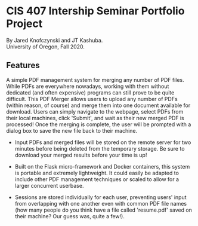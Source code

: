 # CIS 407 Intership Seminar Portfolio Project

By Jared Knofczynski and JT Kashuba.  
University of Oregon, Fall 2020.

## Features

A simple PDF management system for merging any number of PDF files. While PDFs are everywhere nowadays, working with them without dedicated (and often expensive) programs can still prove to be quite difficult. This PDF Merger allows users to upload any number of PDFs (within reason, of course) and merge them into one document available for download. Users can simply navigate to the webpage, select PDFs from their local machines, click 'Submit', and wait as their new merged PDF is processed! Once the merging is complete, the user will be prompted with a dialog box to save the new file back to their machine.  

* Input PDFs and merged files will be stored on the remote server for two minutes before being deleted from the temporary storage. Be sure to download your merged results before your time is up!

* Built on the Flask micro-framework and Docker containers, this system is portable and extremely lightweight. It could easily be adapted to include other PDF management techniques or scaled to allow for a larger concurrent userbase.

* Sessions are stored individually for each user, preventing users' input from overlapping with one another even with common PDF file names (how many people do you think have a file called 'resume.pdf' saved on their machine? Our guess was, quite a few!).
